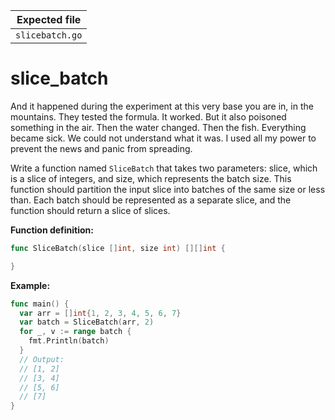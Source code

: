 | Expected file   |
| --------------- |
| `slicebatch.go` |

# slice_batch

<p data-story-username="lascar123">And it happened during the experiment at this very base you are in, in the mountains. They tested the formula. It worked. But it also poisoned something in the air. Then the water changed. Then the fish. Everything became sick. We could not understand what it was. I used all my power to prevent the news and panic from spreading.</p>


Write a function named `SliceBatch` that takes two parameters: slice, which is a slice of integers, and size, which represents the batch size. This function should partition the input slice into batches of the same size or less than. Each batch should be represented as a separate slice, and the function should return a slice of slices.

**Function definition:**

```go
func SliceBatch(slice []int, size int) [][]int {

}
```

**Example:**

```go
func main() {
  var arr = []int{1, 2, 3, 4, 5, 6, 7}
  var batch = SliceBatch(arr, 2)
  for _, v := range batch {
    fmt.Println(batch)
  }
  // Output:
  // [1, 2]
  // [3, 4]
  // [5, 6]
  // [7]
}
```
